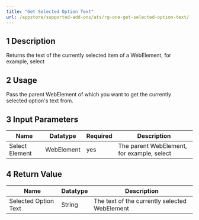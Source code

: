 ```yaml
---
title: "Get Selected Option Text"
url: /appstore/supported-add-ons/ats/rg-one-get-selected-option-text/
---
```


## 1 Description

Returns the text of the currently selected item of a WebElement, for example, select

## 2 Usage

Pass the parent WebElement of which you want to get the currently selected option's text from.

## 3 Input Parameters

Name | Datatype | Required | Description
---- | -------- | ------- |---------------
Select Element | WebElement | yes | The parent WebElement, for example, select

## 4 Return Value

Name | Datatype | Description
---- | --------- | ---------------
Selected Option Text | String | The text of the currently selected WebElement
